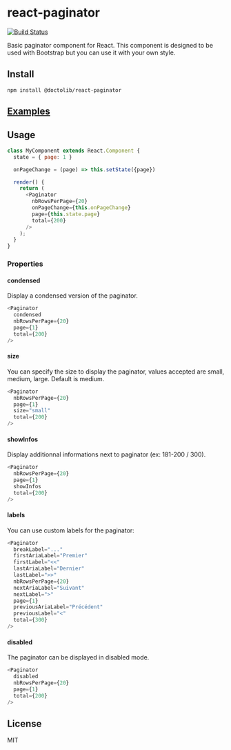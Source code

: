 # react-paginator
[![Build Status](https://travis-ci.org/doctolib/react-paginator.svg?branch=master)](https://travis-ci.org/doctolib/react-paginator)

Basic paginator component for React. This component is designed to be used with Bootstrap but you can use it with your own style.

## Install

```
npm install @doctolib/react-paginator
```

## [Examples](http://doctolib.github.io/react-paginator/)

## Usage

```js
class MyComponent extends React.Component {
  state = { page: 1 }

  onPageChange = (page) => this.setState({page})

  render() {
    return (
      <Paginator
        nbRowsPerPage={20}
        onPageChange={this.onPageChange}
        page={this.state.page}
        total={200}
      />
    );
  }
}
```

### Properties

#### condensed

Display a condensed version of the paginator.

```js
<Paginator
  condensed
  nbRowsPerPage={20}
  page={1}
  total={200}
/>
```

#### size

You can specify the size to display the paginator, values accepted are small, medium, large. Default is medium.

```js
<Paginator
  nbRowsPerPage={20}
  page={1}
  size="small"
  total={200}
/>
```

#### showInfos

Display additionnal informations next to paginator (ex: 181-200 / 300).

```js
<Paginator
  nbRowsPerPage={20}
  page={1}
  showInfos
  total={200}
/>
```

#### labels

You can use custom labels for the paginator:

```js
<Paginator
  breakLabel="..."
  firstAriaLabel="Premier"
  firstLabel="<<"
  lastAriaLabel="Dernier"
  lastLabel=">>"
  nbRowsPerPage={20}
  nextAriaLabel="Suivant"
  nextLabel=">"
  page={1}
  previousAriaLabel="Précédent"
  previousLabel="<"
  total={300}
/>
```

#### disabled

The paginator can be displayed in disabled mode.

```js
<Paginator
  disabled
  nbRowsPerPage={20}
  page={1}
  total={200}
/>
```

## License

MIT
